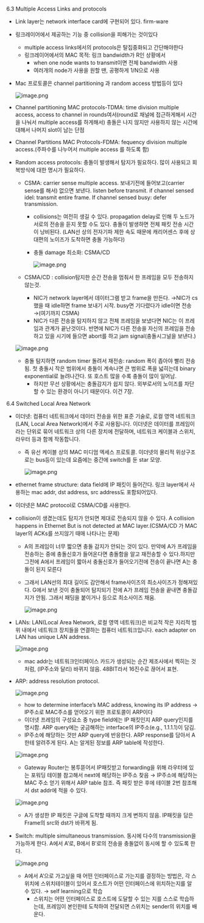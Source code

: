 6.3 Multiple Access Links and protocols

- Link layer는 network interface card에 구현되어 있다. firm-ware
- 링크레이어에서 제공하는 기능 중 collision을 피해가는 것이있다
    - multiple access links에서의 protocols은 탈집중화되고 간단해야한다
    - 링크레이어에서의 MAC 목적: 링크 bandwidth가 R인 상황에서
        - when one node wants to transmit이면 전체 bandwidth 사용
        - 여러개의 node가 사용을 원할 땐, 공평하게 1/N으로 사용
        
- Mac 프로토콜은 channel partitioning 과 random access 방법등이 있다
    
    ![image.png](https://prod-files-secure.s3.us-west-2.amazonaws.com/91b5bb19-221e-4996-8b50-88e3f00c3a64/084bdf6b-4d4f-4297-b821-4c0b6dd6aeca/image.png)
    
- Channel partitioning MAC protocols-TDMA: time division multiple access, access to channel in rounds여서(round로 채널에 접근하게해서 시간을 나눠서 multiple access를 하게해서) 충돌은 나지 않지만 사용하지 않는 시간에 대해서 나머지 slot이 남는 단점
- Channel Partitions MAC Protocols-FDMA: fequency division multiple access.(주파수를 나누어서 multiple access 를 하도록 함)

- Random access protocols: 충돌이 발생해서 탐지가 필요하다. 많이 사용되고 회복방식에 대한 명시가 필요하다.
    - CSMA: carrier sense multiple access. 보내기전에 들어보고(carrier sense를 해서) 없으면 보낸다. listen before transmit. if channel sensed idel: transmit entire frame. If channel sensed busy: defer transmission.
        - collisions는 여전히 생길 수 있다. propagation delay로 인해 두 노드가 서로의 전송을 듣지 못할 수도 있다. 충돌이 발생하면 전체 패킷 전송 시간이 낭비된다. (LAN선 상의 전자기파 제한 속도 때문에 캐리어센스 후에 상대편의 노이즈가 도착하면 충돌 가능하다)
        - 충돌 damage 최소화: CSMA/CD
            
            ![image.png](https://prod-files-secure.s3.us-west-2.amazonaws.com/91b5bb19-221e-4996-8b50-88e3f00c3a64/3fa3e293-fd79-4aa8-9d20-78a937cb25e5/image.png)
            
    - CSMA/CD  : collision탐지한 순간 전송을 멈춰서 한 프레임을 모두 전송하지 않는것.
        - NIC가 network layer에서 데이터그램 받고 frame을 만든다. →NIC가 cs했을 때 idle하면 frame 보내기 시작. busy면 기다렸다가 idle이면 전송 →(여기까지 CSMA)
        - NIC가 다른 전송을 탐지하지 않고 전체 프레임을 보냈다면 NIC는 이 프레임과 관계가 끝난것이다. 반면에 NIC가 다른 전송을 자신의 프레임을 전송하고 있을 시기에 들으면 abort를 하고 jam signal(충돌시그널을 보낸다.)
    
    ![image.png](https://prod-files-secure.s3.us-west-2.amazonaws.com/91b5bb19-221e-4996-8b50-88e3f00c3a64/f2458c0e-4550-40c6-a482-0b8b2d879957/image.png)
    
    - 충돌 탐지하면 random timer 돌려서 재전송: random 폭이 좁아야 빨리 전송됨. 첫 충돌시 작은 범위에서 충돌이 계속나면 큰 범위로 폭을 넓히는데 binary exponential로 늘려나간다. 또 호스트 많을 수록 충돌이 많이 일어남.
        - 하지만 무선 상황에서는 충돌감지가 쉽지 않다. 외부로서의 노이즈를 차단할 수 있는 환경이 아니기 때문이다. 이건 7장.

6.4 Switched Local Area Network

- 이더넷: 컴퓨터 네트워크에서 데이터 전송을 위한 표준 기술로, 로컬 영역 네트워크(LAN, Local Area Network)에서 주로 사용됩니다. 이더넷은 데이터를 프레임이라는 단위로 묶어 네트워크 상의 다른 장치에 전달하며, 네트워크 케이블과 스위치, 라우터 등과 함께 작동합니다.
    - 즉 유선 케이블 상의 MAC 미디엄 엑세스 프로토콜. 이더넷의 물리적 위상구조로는 bus등이 있는데 요즘에는 중간에 switch를 둔 star 모양.
        
        ![image.png](https://prod-files-secure.s3.us-west-2.amazonaws.com/91b5bb19-221e-4996-8b50-88e3f00c3a64/3a0c6fd1-3c2a-44da-86a0-f5de21120987/image.png)
        
- ethernet frame structure: data field에 IP 패킷이 들어간다. 링크 layer에서 사용하는 mac addr, dst address, src address도 포함되어있다.
- 이더넷은 MAC protocol로 CSMA/CD를 사용한다.
- collision이 생겼는데도 탐지가 안되면 제대로 전송되지 않을 수 있다. A collision happens in Ethernet But is not detected at MAC layer.(CSMA/CD 가 MAC layer의 ACKs를 쓰지않기 때매 나타나는 문제)
    - A의 프레임이 너무 짧으면 충돌 감지가 안되는 것이 있다. 만약에 A가 프레임을 전송하는 중에 충돌신호가 들어온다면 충돌함을 알고 재전송할 수 있다.하지만 그전에 A에서 프레임이 짧아서 충돌신호가 들어오기전에 전송이 끝나면 A는 충돌이 된지 모른다
    - 그래서 LAN선의 최대 길이도 감안해서 frame사이즈의 최소사이즈가 정해져있다. G에서 보낸 것이 충돌되어 탐지되기 전에 A가 프레임 전송을 끝내면 충돌감지가 안됨. 그래서 패딩을 붙이거나 등으로 최소사이즈 채움.
        
        ![image.png](https://prod-files-secure.s3.us-west-2.amazonaws.com/91b5bb19-221e-4996-8b50-88e3f00c3a64/127fe647-a11a-4fcb-bde3-56b6b8c87bb2/image.png)
        

- LANs: LAN(Local Area Network, 로컬 영역 네트워크)은 비교적 작은 지리적 범위 내에서 네트워크 장치들을 연결하는 컴퓨터 네트워크입니다. each adapter on LAN has unique LAN address.
    
    ![image.png](https://prod-files-secure.s3.us-west-2.amazonaws.com/91b5bb19-221e-4996-8b50-88e3f00c3a64/5640277e-02b4-4e25-9eec-2c105ea92174/image.png)
    
    - mac addr는 네트워크인터페이스 카드가 생성되는 순간 제조사에서 찍히는 것처럼, (IP주소와 달리) 바뀌지 않음. 48BIT라서 16진수로 끊어서 표현.
- ARP: address resolution protocol.
    
    ![image.png](https://prod-files-secure.s3.us-west-2.amazonaws.com/91b5bb19-221e-4996-8b50-88e3f00c3a64/2aee3e78-c1c7-470d-87a0-023c57f7c92c/image.png)
    
    - how to determine interface’s MAC address, knowing its IP address → IP주소로 MAC주소를 얻어오기 위한 프로토콜이 ARP이다
    - 이더넷 프레임의 구성요소 중 type field에는 IP 패킷인지 ARP query인지를 명시함. ARP query에는 궁금해하는 interface의 IP주소(e.g., 1.1.1.1)이 담김.
    - IP주소에 해당하는 것만 ARP query에 반응한다. ARP response를 담아서 A한테 알려주게 된다. A는 알게된 정보를 ARP table에 작성한다.
    
    ![image.png](https://prod-files-secure.s3.us-west-2.amazonaws.com/91b5bb19-221e-4996-8b50-88e3f00c3a64/030d7ad5-cb46-41ea-9074-e962b6bea8ad/image.png)
    
    - Gateway Router는 봉투뜯어서 IP패킷받고 forwarding을 위해 라우터에 있는 포워딩 테이블 참고해서 next에 해당하는 IP주소 찾음 → IP주소에 해당하는 MAC 주소 얻기 위해서 ARP table 참조. 즉 패킷 받은 후에 테이블 2번 참조해서 dst addr에 적을 수 있다.
    
    ![image.png](https://prod-files-secure.s3.us-west-2.amazonaws.com/91b5bb19-221e-4996-8b50-88e3f00c3a64/69bb981d-96e8-4321-a446-f7a96c49db71/image.png)
    
    - A가 생성한 IP 패킷은 구글에 도착할 때까지 크게 변하지 않음. IP패킷을 담은 Frame의 src와 dst가 바뀌게 됨.
- Switch: multiple simultaneous transmission. 동시에 다수의 transmission을 가능하게 한다. A에서 A’로, B에서 B’로의 전송을 충돌없이 동시에 할 수 있도록 한다.
    
    ![image.png](https://prod-files-secure.s3.us-west-2.amazonaws.com/91b5bb19-221e-4996-8b50-88e3f00c3a64/a1d5d688-600f-4d64-8242-3182612da247/image.png)
    
    - A에서 A’으로 가고싶을 때 어떤 인터페이스로 가는지를 결정하는 방법은,  각 스위치에 스위치테이블이 있어서 호스트가 어떤 인터페이스에 위치하는지를 알 수 있다. → self learning으로 학습
        - 스위치는 어떤 인터페이스로 호스트에 도달할 수 있는 지를 스스로 학습하는데, 프레임이 본인한테 도착하여 전달되면 스위치는 sender의 위치를 배운다.
